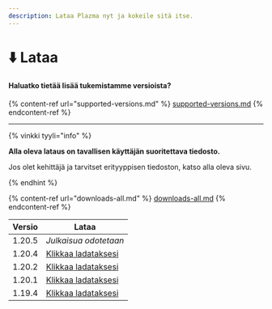 ```yaml
---
description: Lataa Plazma nyt ja kokeile sitä itse.
---
```


# ⬇️ Lataa

#### Haluatko tietää lisää tukemistamme versioista?

{% content-ref url="supported-versions.md" %}
[supported-versions.md](supported-versions.md)
{% endcontent-ref %}

***

{% vinkki tyyli="info" %}

**Alla oleva lataus on tavallisen käyttäjän suoritettava tiedosto.**

Jos olet kehittäjä ja tarvitset erityyppisen tiedoston, katso alla oleva sivu.

{% endhint %}

{% content-ref url="downloads-all.md" %}
[downloads-all.md](downloads-all.md)
{% endcontent-ref %}

<table data-view="cards">
    <thead>
        <tr>
            <th>Versio</th>
            <th>Lataa</th>
        </tr>
    </thead>
    <tbody>
        <tr>
            <td>1.20.5</td>
            <td><em>Julkaisua odotetaan</em></td>
        </tr>
        <tr>
            <td>1.20.4</td>
            <td><a href="https://github.com/PlazmaMC/Plazma/releases/download/build/1.20.4/latest/plazma-paperclip-1.20.4-R0.1-SNAPSHOT-reobf.jar">Klikkaa ladataksesi</a></td>
            <!--
            <td><a href="https://dl.plazmamc.org/1.20.4/">클릭하여 다운로드</a></td>
            -->
        </tr>
        <tr>
            <td>1.20.2</td>
            <td><a href="https://github.com/PlazmaMC/Plazma/releases/download/build/1.20.2/latest/plazma-paperclip-1.20.2-R0.1-SNAPSHOT-reobf.jar">Klikkaa ladataksesi</a></td>
            <!--
            <td><a href="https://dl.plazmamc.org/1.20.2/">클릭하여 다운로드</a></td>
            -->
        </tr>
        <tr>
            <td>1.20.1</td>
            <td><a href="https://github.com/PlazmaMC/Plazma/releases/download/build/1.20.1/latest/plazma-paperclip-1.20.1-R0.1-SNAPSHOT-reobf.jar">Klikkaa ladataksesi</a></td>
            <!--
            <td><a href="https://dl.plazmamc.org/1.20.1/">클릭하여 다운로드</a></td>
            -->
        </tr>
        <tr>
            <td>1.19.4</td>
            <td><a href="https://github.com/PlazmaMC/Plazma/releases/download/build/1.19.4/latest/plazma-paperclip-1.19.4-R0.1-SNAPSHOT-reobf.jar">Klikkaa ladataksesi</a></td>
            <!--
            <td><a href="https://dl.plazmamc.org/1.19.4/">클릭하여 다운로드</a></td>
            -->
        </tr>
    </tbody>
</table>
